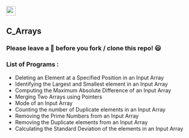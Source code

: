 <img src="https://img.shields.io/badge/C-000000?style=for-the-badge&logo=C&logoColor=white" height="25">

## C_Arrays

### Please leave a 🌟 before you fork / clone this repo! 😃

### List of Programs :
* Deleting an Element at a Specified Position in an Input Array
* Identifying the Largest and Smallest element in an Input Array
* Computing the Maximum Absolute Difference of an Input Array
* Merging Two Arrays using Pointers
* Mode of an Input Array
* Counting the number of Duplicate elements in an Input Array
* Removing the Prime Numbers from an Input Array
* Removing the Duplicate elements from an Input Array
* Calculating the Standard Deviation of the elements in an Input Array
